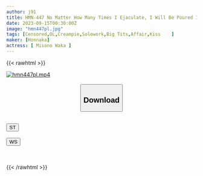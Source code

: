 ```yaml
---
author: j91
title: HMN-447 No Matter How Many Times I Ejaculate, I Will Be Poured In Saliva, Saliva, And Creampie Markings Big Tits Plump Female Boss And Bodily Fluids Soup Licking And Kissing Adultery Waka Misono
date: 2023-09-15T00:30:00Z
image: "hmn447pl.jpg"
tags: [Censored,OL,Creampie,Solowork,Big Tits,Affair,Kiss	 ]
maker: [Honnaka]
actress: [ Misono Waka ]
---
```



{{< rawhtml >}}

<div class="video" data-videoid="DWeqZ63kYvIA90">
    <a href="javascript:;">
        <img src="https://my.j91.asia/posts/hmn447pl/hmn447pl.jpg" width="WIDTH" height="HEIGHT" alt="hmn447pl.mp4" loading="lazy">
    </a>
</div>

<script type="text/javascript" src="https://j91.asia/asset/on-demand-st.js"></script>

<br>
  <link rel="stylesheet" href="https://j91.asia/asset/bs5.css">
  
  <center>
  <button class="btn btn-primary" type="button" data-bs-toggle="collapse" data-bs-target=".multi-collapse" aria-expanded="false" aria-controls="multiCollapseExample1 multiCollapseExample2"><h2>Download</h2></button></center>
</p>
<div class="row">
  <div class="col">
    <div class="collapse multi-collapse" id="multiCollapseExample1">
      <div class="card card-body">
	      	      <br>
<div class="buttons">  
<a href="https://streamtape.to/v/DWeqZ63kYvIA90"><button class="btn-hover color-3"><i class="fa fa-download"></i> ST</button></a></div>
    </div>
  </div>
</div>
  <div class="col">
    <div class="collapse multi-collapse" id="multiCollapseExample2">
      <div class="card card-body">
	      <br>
<div class="buttons">
    <a href="https://wolfstream.tv/ckisi3rvricq"><button class="btn-hover color-9"><i class="fa fa-download"></i> WS</button></a></div>
<br><br>
      </div>
    </div>
  </div>
</div>

{{< /rawhtml >}}
